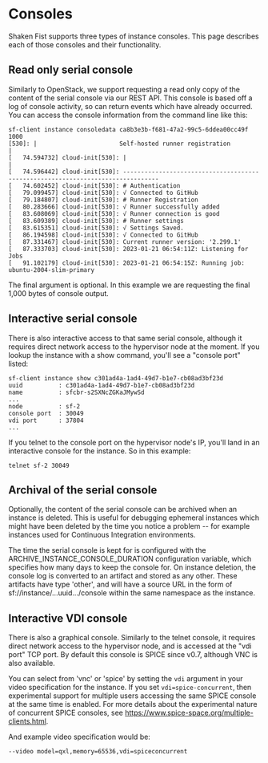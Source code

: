 # Consoles

Shaken Fist supports three types of instance consoles. This page describes each
of those consoles and their functionality.

## Read only serial console

Similarly to OpenStack, we support requesting a read only copy of the content
of the serial console via our REST API. This console is based off a log of
console activity, so can return events which have already occurred. You can
access the console information from the command line like this:

```
sf-client instance consoledata ca8b3e3b-f681-47a2-99c5-6ddea00cc49f 1000
[530]: |                       Self-hosted runner registration                        |
[   74.594732] cloud-init[530]: |                                                                              |
[   74.596442] cloud-init[530]: --------------------------------------------------------------------------------
[   74.602452] cloud-init[530]: # Authentication
[   79.099457] cloud-init[530]: √ Connected to GitHub
[   79.184807] cloud-init[530]: # Runner Registration
[   80.283666] cloud-init[530]: √ Runner successfully added
[   83.608069] cloud-init[530]: √ Runner connection is good
[   83.609389] cloud-init[530]: # Runner settings
[   83.615351] cloud-init[530]: √ Settings Saved.
[   86.194598] cloud-init[530]: √ Connected to GitHub
[   87.331467] cloud-init[530]: Current runner version: '2.299.1'
[   87.333703] cloud-init[530]: 2023-01-21 06:54:11Z: Listening for Jobs
[   91.102179] cloud-init[530]: 2023-01-21 06:54:15Z: Running job: ubuntu-2004-slim-primary
```

The final argument is optional. In this example we are requesting the final
1,000 bytes of console output.

## Interactive serial console

There is also interactive access to that same serial console, although it
requires direct network access to the hypervisor node at the moment. If you lookup
the instance with a show command, you'll see a "console port" listed:

```
sf-client instance show c301ad4a-1ad4-49d7-b1e7-cb08ad3bf23d
uuid          : c301ad4a-1ad4-49d7-b1e7-cb08ad3bf23d
name          : sfcbr-s2SXNcZGKaJMywSd
...
node          : sf-2
console port  : 30049
vdi port      : 37804
...
```

If you telnet to the console port on the hypervisor node's IP, you'll land in
an interactive console for the instance. So in this example:

```
telnet sf-2 30049
```

## Archival of the serial console

Optionally, the content of the serial console can be archived when an instance
is deleted. This is useful for debugging ephemeral instances which might have
been deleted by the time you notice a problem -- for example instances used for
Continuous Integration environments.

The time the serial console is kept for is configured with the
ARCHIVE_INSTANCE_CONSOLE_DURATION configuration variable, which specifies how many
days to keep the console for. On instance deletion, the console log is converted
to an artifact and stored as any other. These artifacts have type 'other', and
will have a source URL in the form of sf://instance/...uuid.../console within
the same namespace as the instance.

## Interactive VDI console

There is also a graphical console. Similarly to the telnet console, it requires
direct network access to the hypervisor node, and is accessed at the "vdi port"
TCP port. By default this console is SPICE since v0.7, although VNC is also
available.

You can select from 'vnc' or 'spice' by setting the `vdi` argument in your video
specification for the instance. If you set `vdi=spice-concurrent`, then
experimental support for multiple users accessing the same SPICE console at the
same time is enabled. For more details about the experimental nature of concurrent
SPICE consoles, see https://www.spice-space.org/multiple-clients.html.

And example video specification would be:

```
--video model=qxl,memory=65536,vdi=spiceconcurrent
```